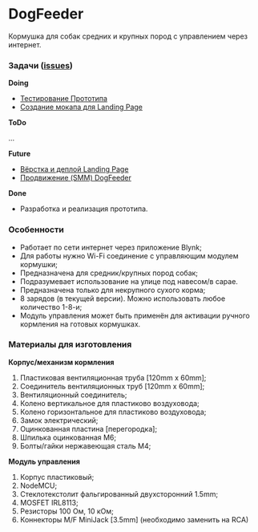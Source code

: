 # DogFeeder
Кормушка для собак средних и крупных пород с управлением через интернет.

### Задачи ([issues](https://github.com/MaxMukovin/DogFeeder/issues))
**Doing**

- [Тестирование Прототипа](https://github.com/MaxMukovin/DogFeeder/issues/1)
- [Создание мокапа для Landing Page](https://github.com/MaxMukovin/DogFeeder/issues/2)

**ToDo**

...

**Future**

- [Вёрстка и деплой Landing Page](https://github.com/MaxMukovin/DogFeeder/issues/3)
- [Продвижение (SMM) DogFeeder](https://github.com/MaxMukovin/DogFeeder/issues/4)

**Done**

- Разработка и реализация прототипа.

### Особенности

- Работает по сети интернет через приложение Blynk;
- Для работы нужно Wi-Fi соединение с управляющим модулем кормушки;
- Предназначена для средник/крупных пород собак;
- Подразумевает использование на улице под навесом/в сарае.
- Предназначена только для некрупного сухого корма;
- 8 зарядов (в текущей версии). Можно использовать любое количество 1-8-и;
- Модуль управления может быть применён для активации ручного кормления на готовых кормушках.

### Материалы для изготовления

**Корпус/механизм кормления**

1. Пластиковая вентиляционная труба [120mm x 60mm];
2. Соединитель вентиляционных труб [120mm x 60mm];
3. Вентиляционный соединитель;
4. Колено вертикальное для пластиково воздуховода;
5. Колено горизонтальное для пластиково воздуховода;
6. Замок электрический;
7. Оцинкованная пластина [перегородка];
8. Шпилька оцинкованная M6;
9. Болты/гайки нержавеющая сталь M4;

**Модуль управления**

1. Корпус пластиковый;
2. NodeMCU;
3. Стеклотекстолит фальгированный двухсторонний 1.5mm;
4. MOSFET IRL8113;
5. Резисторы 100 Ом, 10 кОм;
6. Коннекторы M/F MiniJack [3.5mm] (необходимо заменить на RCA)

